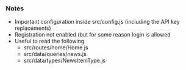 ### Notes
- Important configuration inside src/config.js (including the API key replacements)
- Registration not enabled (but for some reason login is allowed
- Useful to read the following
    - src/routes/home/Home.js
    - src/data/queries/news.js
    - src/data/types/NewsItemType.js
